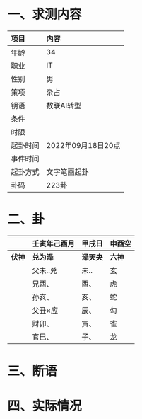 # 一、求测内容
|项目|内容|
|:-|:-|
|年龄|34|
|职业|IT|
|性别|男|
|策项|杂占|
|钥语|数联AI转型|
|条件||
|时限||
|起卦时间|2022年09月18日20点|
|事件时间||
|起卦方式|文字笔画起卦|
|卦码|223卦|

# 二、卦
||壬寅年己酉月|甲戌日|申酉空|
|:-|:-|:-|:-|
|**伏神**|**兑为泽**|**泽天夬**|**六神**|
||父未..兑|未..|玄|
||兄酉、|酉、|虎|
||孙亥、|亥、|蛇|
||父丑×应|辰、|勾|
||财卯、|寅、|雀|
||官巳、|子、|龙|


# 三、断语

# 四、实际情况